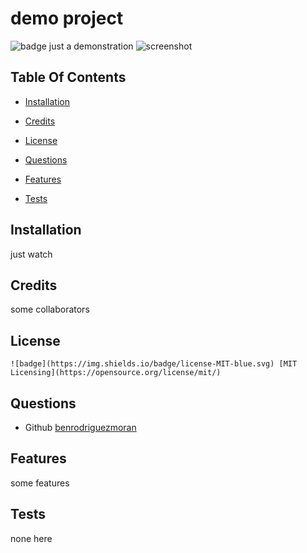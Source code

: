 
# demo project
![badge](https://img.shields.io/badge/license-MIT-blue.svg)
just a demonstration
![screenshot](assets/images/screenshot.png)
## Table Of Contents
- [Installation](#installation)

- [Credits](#credits)
- [License](#license)
- [Questions](#questions)
- [Features](#features)

- [Tests](#tests)

## Installation 
just watch

## Credits 
some collaborators
## License 

    ![badge](https://img.shields.io/badge/license-MIT-blue.svg) [MIT Licensing](https://opensource.org/license/mit/)

## Questions
- Github [benrodriguezmoran](https://github.com/benrodriguezmoran) 
## Features 
some features

## Tests 
none here
